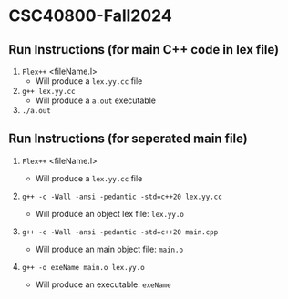 # CSC40800-Fall2024


## Run Instructions (for main C++ code in lex file)
1. `Flex++` <fileName.l>
    - Will produce a `lex.yy.cc` file
2. `g++ lex.yy.cc`
    - Will produce a `a.out` executable
3. `./a.out`


## Run Instructions (for seperated main file)
1. `Flex++` <fileName.l>
    - Will produce a `lex.yy.cc` file

2. `g++ -c -Wall -ansi -pedantic -std=c++20 lex.yy.cc`
    - Will produce an object lex file: `lex.yy.o`

3. `g++ -c -Wall -ansi -pedantic -std=c++20 main.cpp`
    - Will produce an main object file: `main.o`

4. `g++ -o exeName main.o lex.yy.o`
    - Will produce an executable: `exeName`


